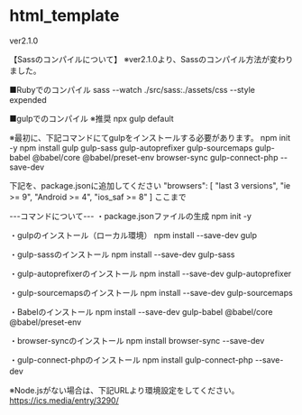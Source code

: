 # html_template
ver2.1.0 

【Sassのコンパイルについて】 
※ver2.1.0より、Sassのコンパイル方法が変わりました。

■Rubyでのコンパイル 
sass --watch ./src/sass:./assets/css --style expended 


■gulpでのコンパイル ※推奨 
npx gulp default

※最初に、下記コマンドにてgulpをインストールする必要があります。 
npm init -y 
npm install gulp gulp-sass gulp-autoprefixer gulp-sourcemaps gulp-babel @babel/core  @babel/preset-env browser-sync gulp-connect-php --save-dev 

下記を、package.jsonに追加してください 
  "browsers": [ 
    "last 3 versions", 
    "ie >= 9", 
    "Android >= 4", 
    "ios_saf >= 8" 
  ] 
ここまで 


---コマンドについて--- 
・package.jsonファイルの生成 
npm init -y 

・gulpのインストール（ローカル環境） 
npm install --save-dev gulp 

・gulp-sassのインストール 
npm install --save-dev gulp-sass 

・gulp-autoprefixerのインストール 
npm install --save-dev gulp-autoprefixer 

・gulp-sourcemapsのインストール 
npm install --save-dev gulp-sourcemaps 

・Babelのインストール 
npm install --save-dev gulp-babel @babel/core @babel/preset-env 

・browser-syncのインストール 
npm install browser-sync --save-dev 

・gulp-connect-phpのインストール
npm install gulp-connect-php --save-dev　


※Node.jsがない場合は、下記URLより環境設定をしてください。 
https://ics.media/entry/3290/ 